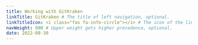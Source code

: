 ```yaml
---
title: Working with GitKraken
linkTitle: GitKraken # The title of left navigation, optional.
linkTitleIcon: <i class="fas fa-info-circle"></i> # The icon of the link title, optional.
navWeight: 990 # Upper weight gets higher precedence, optional.
date: 2022-08-30
---
```

